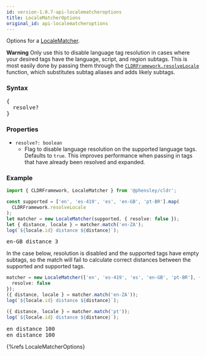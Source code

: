 ```yaml
---
id: version-1.0.7-api-localematcheroptions
title: LocaleMatcherOptions
original_id: api-localematcheroptions
---
```


Options for a [LocaleMatcher](api-localematcher).

**Warning** Only use this to disable language tag resolution in cases where your desired tags have the language, script, and region subtags. This is most easily done by passing them through the [`CLDRFramework.resolveLocale`](api-cldrframework#resolvelocale) function, which substitutes subtag aliases and adds likely subtags.

### Syntax

<pre class="syntax">
{
  resolve?
}
</pre>

### Properties

- <code class="def">resolve?: <span>boolean</span></code>
  - Flag to disable language resolution on the supported language tags. Defaults to `true`. This improves performance when passing in tags that have already been resolved and expanded.

### Example

```typescript
import { CLDRFramework, LocaleMatcher } from '@phensley/cldr';

const supported = ['en', 'es-419', 'es', 'en-GB', 'pt-BR'].map(
  CLDRFramework.resolveLocale
);
let matcher = new LocaleMatcher(supported, { resolve: false });
let { distance, locale } = matcher.match('en-ZA');
log(`${locale.id} distance ${distance}`);
```
<pre class="output">
en-GB distance 3
</pre>


In the case below, resolution is disabled and the supported tags have empty subtags, so the match will fail to calculate correct distances between the supported and supported tags.

```typescript
matcher = new LocaleMatcher(['en', 'es-419', 'es', 'en-GB', 'pt-BR'], {
  resolve: false
});
({ distance, locale } = matcher.match('en-ZA'));
log(`${locale.id} distance ${distance}`);

({ distance, locale } = matcher.match('pt'));
log(`${locale.id} distance ${distance}`);
```
<pre class="output">
en distance 100
en distance 100
</pre>


{%refs LocaleMatcherOptions}
